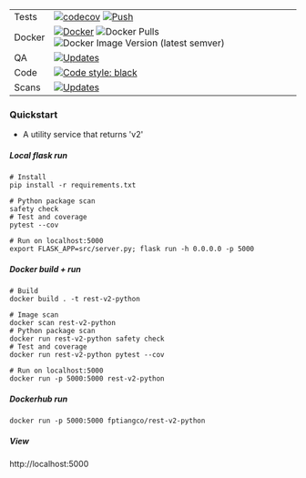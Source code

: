 | | |
|---|---|
| Tests | [![codecov](https://codecov.io/gh/fptiangco/rest-v2-python/branch/main/graph/badge.svg?token=XBB48QQDSM)](https://codecov.io/gh/fptiangco/rest-v2-python) [![Push](https://github.com/fptiangco/rest-v2-python/actions/workflows/trigger_push.yaml/badge.svg)](https://github.com/fptiangco/rest-v2-python/actions/workflows/trigger_push.yaml) |
| Docker | [![Docker](https://img.shields.io/docker/cloud/build/fptiangco/rest-v2-python?label=Docker&style=flat)](https://hub.docker.com/r/fptiangco/rest-v2-python/builds) ![Docker Pulls](https://img.shields.io/docker/pulls/fptiangco/rest-v2-python) ![Docker Image Version (latest semver)](https://img.shields.io/docker/v/fptiangco/rest-v2-python?sort=semver) |
| QA | [![Updates](https://pyup.io/repos/github/fptiangco/rest-v2-python/shield.svg)](https://pyup.io/repos/github/fptiangco/rest-v2-python/) |
| Code | <a href="https://github.com/psf/black"><img alt="Code style: black" src="https://img.shields.io/badge/code%20style-black-000000.svg"></a> |
| Scans | [![Updates](https://pyup.io/repos/github/fptiangco/rest-v2-python/shield.svg)](https://pyup.io/repos/github/fptiangco/rest-v2-python/)|



### Quickstart
* A utility service that returns 'v2'

##### Local flask run
```
# Install
pip install -r requirements.txt

# Python package scan
safety check
# Test and coverage
pytest --cov

# Run on localhost:5000
export FLASK_APP=src/server.py; flask run -h 0.0.0.0 -p 5000
```
##### Docker build + run
```
# Build
docker build . -t rest-v2-python

# Image scan
docker scan rest-v2-python
# Python package scan
docker run rest-v2-python safety check
# Test and coverage
docker run rest-v2-python pytest --cov

# Run on localhost:5000
docker run -p 5000:5000 rest-v2-python
```
##### Dockerhub run
```
docker run -p 5000:5000 fptiangco/rest-v2-python
```
##### View
http://localhost:5000
